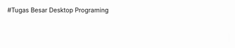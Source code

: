 #Tugas Besar Desktop Programing
<marquee> 
<h1>Nama : Muhammad Ainul Wahib
NIM  : 32602000003</h1>
  </marquee>
